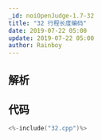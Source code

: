 ```yaml
---
_id: noiOpenJudge-1.7-32
title: "32 行程长度编码"
date: 2019-07-22 05:00
update: 2019-07-22 05:00
author: Rainboy
---
```


## 解析

## 代码

```c
<%-include("32.cpp")%>
```

